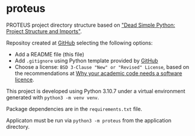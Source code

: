 # proteus
PROTEUS project directory structure based on ["Dead Simple Python: Project Structure and Imports"](https://dev.to/codemouse92/dead-simple-python-project-structure-and-imports-38c6).

Repositoy created at [GitHub](https://github.com) selecting the following options:
* Add a README file (this file)
* Add `.gitignore` using Python template provided by [GitHub](https://github.com)
* Choose a license: `BSD 3-Clause "New" or "Revised" License`, based on the recommendations at [Why your academic code needs a software licence](https://bastian.rieck.me/blog/posts/2020/licence/).

This project is developed using Python 3.10.7 under a virtual environment generated with `python3 -m venv venv`.

Package dependencies are in the `requirements.txt` file.

Applicaton must be run via `python3 -m proteus` from the application directory.


